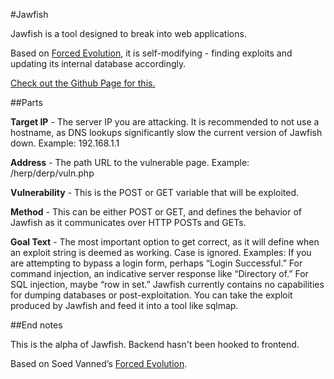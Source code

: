 #Jawfish

Jawfish is a tool designed to break into web applications.

Based on [Forced Evolution](https://github.com/soen-vanned/forced-evolution), it is self-modifying - finding exploits and updating its internal database accordingly.

[Check out the Github Page for this.](https://gingeleski.github.io/jawfish)

##Parts

**Target IP** - The server IP you are attacking. It is recommended to not use a hostname, as DNS lookups significantly slow the current version of Jawfish down. Example: 192.168.1.1

**Address** - The path URL to the vulnerable page. Example: /herp/derp/vuln.php

**Vulnerability** - This is the POST or GET variable that will be exploited.

**Method** - This can be either POST or GET, and defines the behavior of Jawfish as it communicates over HTTP POSTs and GETs.

**Goal Text** - The most important option to get correct, as it will define when an exploit string is deemed as working. Case is ignored. Examples: If you are attempting to bypass a login form, perhaps “Login Successful.” For command injection, an indicative server response like “Directory of.” For SQL injection, maybe “row in set.” Jawfish currently contains no capabilities for dumping databases or post-exploitation. You can take the exploit produced by Jawfish and feed it into a tool like sqlmap.

##End notes

This is the alpha of Jawfish. Backend hasn't been hooked to frontend.

Based on Soed Vanned’s [Forced Evolution](https://github.com/soen-vanned/forced-evolution).
